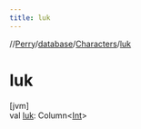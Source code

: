 ```yaml
---
title: luk
---
```

//[Perry](../../../index.html)/[database](../index.html)/[Characters](index.html)/[luk](luk.html)



# luk



[jvm]\
val [luk](luk.html): Column<[Int](https://kotlinlang.org/api/latest/jvm/stdlib/kotlin/-int/index.html)>




